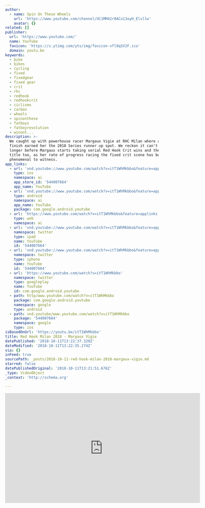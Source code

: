 ```yaml
---
author:
  - name: Spin On These Wheels
    url: 'https://www.youtube.com/channel/UC1MM42r0ACo13oyH_Elvllw'
    avatar: {}
related: []
publisher:
  url: 'https://www.youtube.com/'
  name: YouTube
  favicon: 'https://s.ytimg.com/yts/img/favicon-vfl8qSV2F.ico'
  domain: youtu.be
keywords:
  - bike
  - bikes
  - cycling
  - fixed
  - fixedgear
  - fixed gear
  - crit
  - rhc
  - redhook
  - redhookcrit
  - ciclismo
  - carbon
  - wheels
  - spinonthese
  - fatboys
  - fatboyrevolution
  - winont...
description: >-
  We caught up with powerhouse racer Margaux Vigie at RHC Milan where a top ten
  finish earned her the 2018 Series runner up spot. We reckon it can't be much
  longer before Margaux starts taking serial Red Hook Crit wins and the series
  title too, as her rate of progress racing the fixed crit scene has been
  phenomenal to witness.
app_links:
  - url: 'vnd.youtube://www.youtube.com/watch?v=itT1WhMkbbo&feature=applinks'
    type: ios
    namespace: ai
    app_store_id: '544007664'
    app_name: YouTube
  - url: 'vnd.youtube://www.youtube.com/watch?v=itT1WhMkbbo&feature=applinks'
    type: android
    namespace: ai
    app_name: YouTube
    package: com.google.android.youtube
  - url: 'https://www.youtube.com/watch?v=itT1WhMkbbo&feature=applinks'
    type: web
    namespace: ai
  - url: 'vnd.youtube://www.youtube.com/watch?v=itT1WhMkbbo&feature=applinks'
    namespace: twitter
    type: ipad
    name: YouTube
    id: '544007664'
  - url: 'vnd.youtube://www.youtube.com/watch?v=itT1WhMkbbo&feature=applinks'
    namespace: twitter
    type: iphone
    name: YouTube
    id: '544007664'
  - url: 'https://www.youtube.com/watch?v=itT1WhMkbbo'
    namespace: twitter
    type: googleplay
    name: YouTube
    id: com.google.android.youtube
  - path: http/www.youtube.com/watch?v=itT1WhMkbbo
    package: com.google.android.youtube
    namespace: google
    type: android
  - path: vnd.youtube/www.youtube.com/watch?v=itT1WhMkbbo
    package: '544007664'
    namespace: google
    type: ios
isBasedOnUrl: 'https://youtu.be/itT1WhMkbbo'
title: Red Hook Milan 2018 - Margaux Vigie
datePublished: '2018-10-11T13:22:37.329Z'
dateModified: '2018-10-11T13:22:35.274Z'
via: {}
inFeed: true
sourcePath: _posts/2018-10-11-red-hook-milan-2018-margaux-vigie.md
starred: false
datePublishedOriginal: '2018-10-11T13:21:51.676Z'
_type: VideoObject
_context: 'http://schema.org'

---
```

<iframe src="https://cdn.embedly.com/widgets/media.html?src=https%3A%2F%2Fwww.youtube.com%2Fembed%2FitT1WhMkbbo%3Ffeature%3Doembed&amp;url=http%3A%2F%2Fwww.youtube.com%2Fwatch%3Fv%3DitT1WhMkbbo&amp;image=https%3A%2F%2Fi.ytimg.com%2Fvi%2FitT1WhMkbbo%2Fhqdefault.jpg&amp;key=a715cf41cc93453ca338d350cd26f87b&amp;type=text%2Fhtml&amp;schema=youtube" width="640" height="360" scrolling="no" frameborder="0" allowfullscreen="true" style=""></iframe>